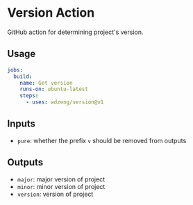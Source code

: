 # Version Action

GitHub action for determining project's version.

## Usage

```yml
jobs:
  build:
    name: Get version
    runs-on: ubuntu-latest
    steps:
      - uses: wdzeng/version@v1
```

## Inputs

- `pure`: whether the prefix `v` should be removed from outputs

## Outputs

- `major`: major version of project
- `minor`: minor version of project
- `version`: version of project
